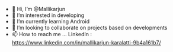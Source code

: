 - 👋 Hi, I’m @Mallikarjun
- 👀 I’m interested in developing 
- 🌱 I’m currently learning Android 
- 💞️ I’m looking to collaborate on projects based on developments
- 📫 How to reach me ...
     LinkedIn : https://www.linkedin.com/in/mallikarjun-karalatti-9b4a161b7/

<!---
Mallikarjun-Karalatti/Mallikarjun-Karalatti is a ✨ special ✨ repository because its `README.md` (this file) appears on your GitHub profile.
You can click the Preview link to take a look at your changes.
--->
